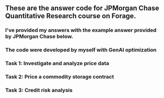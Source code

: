 ## These are the answer code for JPMorgan Chase Quantitative Research course on Forage.
### I've provided my answers with the example answer provided by JPMorgan Chase below.
### The code were developed by myself with GenAI optimization
### Task 1: Investigate and analyze price data
### Task 2: Price a commodity storage contract
### Task 3: Credit risk analysis
